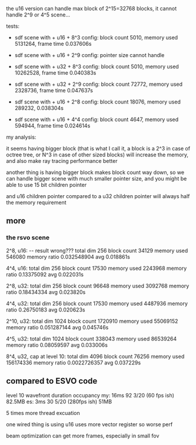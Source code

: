 
the u16 version can handle max block of 2^15=32768 blocks, it cannot handle 2^9 or 4^5 scene...

tests:

* sdf scene with + u16 + 8^3 config: block count 5010, memory used 5131264, frame time 0.037606s
* sdf scene with + u16 + 2^9 config: pointer size cannot handle 

* sdf scene with + u32 + 8^3 config: block count 5010, memory used 10262528, frame time 0.040383s
* sdf scene with + u32 + 2^9 config: block count 72772, memory used 2328736, frame time 0.047637s

* sdf scene with + u16 + 2^8 config: block count 18076, memory used 289232, 0.038304s
* sdf scene with + u16 + 4^4 config: block count 4647, memory used 594944, frame time 0.024614s

my analysis:

it seems having bigger block (that is what I call it, a block is a 2^3 in case of octree tree, or N^3 in case of other sized blocks) will increase the memory, and also make ray tracing performance better

another thing is having bigger block makes block count way down, so we can handle bigger scene with much smaller pointer size, and you might be able to use 15 bit children pointer

and u16 children pointer compared to a u32 children pointer will always half the memory requirement 


## more

### the rsvo scene

2^8, u16: -- result wrong???
total dim 256
block count 34129
memory used 546080
memory ratio 0.032548904
avg 0.018861s

4^4, u16: 
total dim 256
block count 17530
memory used 2243968
memory ratio 0.13375092
avg 0.022031s

2^8, u32:
total dim 256
block count 96648
memory used 3092768
memory ratio 0.18434334
avg 0.023820s

4^4, u32:
total dim 256
block count 17530
memory used 4487936
memory ratio 0.26750183
avg 0.020623s

2^10, u32:
total dim 1024
block count 1720910
memory used 55069152
memory ratio 0.051287144
avg 0.045746s

4^5, u32:
total dim 1024
block count 338043
memory used 86539264
memory ratio 0.08059597
avg 0.033006s

8^4, u32, cap at level 10:
total dim 4096
block count 76256
memory used 156174336
memory ratio 0.0022726357
avg 0.037229s

## compared to ESVO code


level 10 
           wavefront duration    occupancy
my: 16ms   92                    3/20         (60 fps ish)   82.5MB
es: 3ms    30                    5/20         (280fps ish)   51MB

5 times more thread excuation

one wired thing is using u16 uses more vector register so worse perf


beam optimization can get more frames, especially in small fov